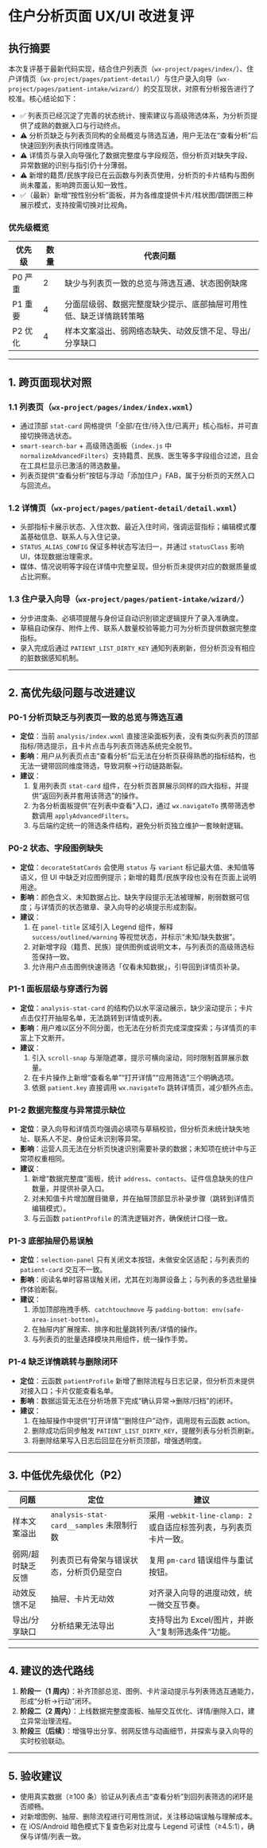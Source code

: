 ﻿# 住户分析页面 UX/UI 改进复评

## 执行摘要

本次复评基于最新代码实现，结合住户列表页（`wx-project/pages/index/`）、住户详情页（`wx-project/pages/patient-detail/`）与住户录入向导（`wx-project/pages/patient-intake/wizard/`）的交互现状，对原有分析报告进行了校准。核心结论如下：
- ✅ 列表页已经沉淀了完善的状态统计、搜索建议与高级筛选体系，为分析页提供了成熟的数据入口与行动终点。
- ⚠️ 分析页缺乏与列表页同构的全局概览与筛选互通，用户无法在“查看分析”后快速回到列表执行同维度筛选。
- ⚠️ 详情页与录入向导强化了数据完整度与字段规范，但分析页对缺失字段、异常数据的识别与指引仍十分薄弱。
- ⚠️ 新增的籍贯/民族字段已在云函数与列表页使用，分析页的卡片结构与图例尚未覆盖，影响跨页面认知一致性。
- ✅（最新）新增“按性别分析”面板，并为各维度提供卡片/柱状图/圆饼图三种展示模式，支持按需切换对比视角。

### 优先级概览
| 优先级 | 数量 | 代表问题 |
| ------ | ---- | -------- |
| P0 严重 | 2 | 缺少与列表页一致的总览与筛选互通、状态图例缺席 |
| P1 重要 | 4 | 分面层级弱、数据完整度缺少提示、底部抽屉可用性低、缺乏详情跳转策略 |
| P2 优化 | 4 | 样本文案溢出、弱网络态缺失、动效反馈不足、导出/分享缺口 |

---

## 1. 跨页面现状对照

### 1.1 列表页（`wx-project/pages/index/index.wxml`）
- 通过顶部 `stat-card` 网格提供「全部/在住/待入住/已离开」核心指标，并可直接切换筛选状态。
- `smart-search-bar` + 高级筛选面板（`index.js` 中 `normalizeAdvancedFilters`）支持籍贯、民族、医生等多字段组合过滤，且会在工具栏显示已激活的筛选数量。
- 列表页提供“查看分析”按钮与浮动「添加住户」FAB，属于分析页的天然入口与回流点。

### 1.2 详情页（`wx-project/pages/patient-detail/detail.wxml`）
- 头部指标卡展示状态、入住次数、最近入住时间，强调运营指标；编辑模式覆盖基础信息、联系人与入住记录。
- `STATUS_ALIAS_CONFIG` 保证多种状态写法归一，并通过 `statusClass` 影响 UI，体现数据治理需求。
- 媒体、情况说明等字段在详情中完整呈现，但分析页未提供对应的数据质量或占比洞察。

### 1.3 住户录入向导（`wx-project/pages/patient-intake/wizard/`）
- 分步进度条、必填项提醒与身份证自动识别锁定逻辑提升了录入准确度。
- 草稿自动保存、附件上传、联系人数量校验等能力可为分析页提供数据完整度指标。
- 录入完成后通过 `PATIENT_LIST_DIRTY_KEY` 通知列表刷新，但分析页没有相应的脏数据感知机制。

---

## 2. 高优先级问题与改进建议

### P0-1 分析页缺乏与列表页一致的总览与筛选互通
- **定位**：当前 `analysis/index.wxml` 直接渲染面板列表，没有类似列表页的顶部指标/筛选提示，且卡片点击与列表页筛选系统完全脱节。
- **影响**：用户从列表页点击“查看分析”后无法在分析页获得熟悉的指标结构，也无法一键带回同维度筛选，导致洞察→行动链路断裂。
- **建议**：
  1. 复用列表页 `stat-card` 组件，在分析页首屏展示同样的四大指标，并提供“返回列表并套用该筛选”的操作。
  2. 为各分析面板提供“在列表中查看”入口，通过 `wx.navigateTo` 携带筛选参数调用 `applyAdvancedFilters`。
  3. 与后端约定统一的筛选条件结构，避免分析页独立维护一套映射逻辑。

### P0-2 状态、字段图例缺失
- **定位**：`decorateStatCards` 会使用 `status` 与 `variant` 标记最大值、未知值等语义，但 UI 中缺乏对应图例提示；新增的籍贯/民族字段也没有在页面上说明用途。
- **影响**：颜色含义、未知数据占比、缺失字段提示无法被理解，削弱数据可信度；与详情页的状态徽章、录入向导的必填提示形成割裂。
- **建议**：
  1. 在 `panel-title` 区域引入 Legend 组件，解释 `success/outlined/warning` 等视觉状态，并标示“未知/缺失数据”。
  2. 对新增字段（籍贯、民族）提供图例或说明文本，与列表页的高级筛选标签保持一致。
  3. 允许用户点击图例快速筛选「仅看未知数据」，引导回到详情页补录。

### P1-1 面板层级与穿透行为弱
- **定位**：`analysis-stat-card` 的结构仍以水平滚动展示，缺少滚动提示；卡片点击仅打开抽屉名单，无法跳转到详情或列表。
- **影响**：用户难以区分不同分面，也无法在分析页完成深度探索；与详情页的丰富上下文断开。
- **建议**：
  1. 引入 `scroll-snap` 与渐隐遮罩，提示可横向滚动，同时限制首屏展示数量。
  2. 在卡片操作上新增“查看名单”“打开详情”“应用筛选”三个明确选项。
  3. 依据 `patient.key` 直接调用 `wx.navigateTo` 跳转详情页，减少额外点击。

### P1-2 数据完整度与异常提示缺位
- **定位**：录入向导和详情页均强调必填项与草稿校验，但分析页未统计缺失地址、联系人不足、身份证未识别等异常。
- **影响**：运营人员无法在分析页快速识别需要补录的数据；未知项在统计中与正常项权重相同。
- **建议**：
  1. 新增“数据完整度”面板，统计 `address`、`contacts`、证件信息缺失的住户数量，并提供补录入口。
  2. 对未知值卡片增加醒目徽章，并在抽屉顶部显示补录步骤（跳转到详情页编辑模式）。
  3. 与云函数 `patientProfile` 的清洗逻辑对齐，确保统计口径一致。

### P1-3 底部抽屉仍易误触
- **定位**：`selection-panel` 只有关闭文本按钮，未做安全区适配；与列表页的 `patient-card` 交互不一致。
- **影响**：阅读名单时容易误触关闭，尤其在刘海屏设备上；与列表的多选批量操作体验断裂。
- **建议**：
  1. 添加顶部拖拽手柄、`catchtouchmove` 与 `padding-bottom: env(safe-area-inset-bottom)`。
  2. 在抽屉内扩展搜索、排序和批量跳转列表/详情的操作。
  3. 与列表页的批量选择模块共用组件，统一操作手势。

### P1-4 缺乏详情跳转与删除闭环
- **定位**：云函数 `patientProfile` 新增了删除流程与日志记录，但分析页未提供对接入口；卡片仅能查看名单。
- **影响**：数据运营无法在分析场景下完成“确认异常→删除/归档”的闭环。
- **建议**：
  1. 在抽屉操作中提供“打开详情”“删除住户”动作，调用现有云函数 action。
  2. 删除成功后同步触发 `PATIENT_LIST_DIRTY_KEY`，提醒列表与分析页刷新。
  3. 将删除结果写入日志后回显在分析页顶部，增强透明度。

---

## 3. 中低优先级优化（P2）

| 问题 | 定位 | 建议 |
| ---- | ---- | ---- |
| 样本文案溢出 | `analysis-stat-card__samples` 未限制行数 | 采用 `-webkit-line-clamp: 2` 或自适应标签列表，与列表页卡片一致。 |
| 弱网/超时缺乏反馈 | 列表页已有骨架与错误状态，分析页仍是空白 | 复用 `pm-card` 错误组件与重试按钮。 |
| 动效反馈不足 | 抽屉、卡片无动效 | 对齐录入向导的进度动效，统一微交互节奏。 |
| 导出/分享缺口 | 分析结果无法导出 | 支持导出为 Excel/图片，并嵌入“复制筛选条件”功能。 |

---

## 4. 建议的迭代路线
1. **阶段一（1 周内）**：补齐顶部总览、图例、卡片滚动提示与列表筛选互通能力，形成“分析→行动”闭环。
2. **阶段二（2 周内）**：上线数据完整度面板、抽屉交互优化、详情/删除入口，建立异常治理流程。
3. **阶段三（后续）**：增强导出分享、弱网反馈与动画细节，并探索与录入向导的实时校验联动。

---

## 5. 验收建议
- 使用真实数据（≥100 条）验证从列表点击“查看分析”到回列表筛选的闭环是否顺畅。
- 对新增图例、抽屉、删除流程进行可用性测试，关注移动端误触与理解成本。
- 在 iOS/Android 暗色模式下复查色彩对比度与 Legend 可读性（≥4.5:1），确保与详情/列表一致。
